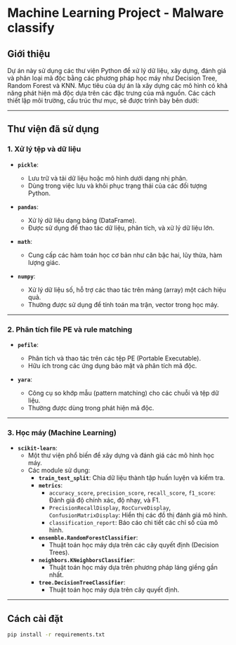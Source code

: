 # Machine Learning Project - Malware classify

## Giới thiệu
Dự án này sử dụng các thư viện Python để xử lý dữ liệu, xây dựng, đánh giá và phân loại mã độc bằng các phương pháp học máy như Decision Tree, Random Forest và KNN. Mục tiêu của dự án là xây dựng các mô hình có khả năng phát hiện mã độc dựa trên các đặc trưng của mã nguồn. Các cách thiết lập môi trường, cấu trúc thư mục, sẽ được trình bày bên dưới:

---

## **Thư viện đã sử dụng**
### **1. Xử lý tệp và dữ liệu**
- **`pickle`**:
  - Lưu trữ và tải dữ liệu hoặc mô hình dưới dạng nhị phân.
  - Dùng trong việc lưu và khôi phục trạng thái của các đối tượng Python.

- **`pandas`**:
  - Xử lý dữ liệu dạng bảng (DataFrame).
  - Được sử dụng để thao tác dữ liệu, phân tích, và xử lý dữ liệu lớn.

- **`math`**:
  - Cung cấp các hàm toán học cơ bản như căn bậc hai, lũy thừa, hàm lượng giác.

- **`numpy`**:
  - Xử lý dữ liệu số, hỗ trợ các thao tác trên mảng (array) một cách hiệu quả.
  - Thường được sử dụng để tính toán ma trận, vector trong học máy.

---

### **2. Phân tích file PE và rule matching**
- **`pefile`**:
  - Phân tích và thao tác trên các tệp PE (Portable Executable).
  - Hữu ích trong các ứng dụng bảo mật và phân tích mã độc.

- **`yara`**:
  - Công cụ so khớp mẫu (pattern matching) cho các chuỗi và tệp dữ liệu.
  - Thường được dùng trong phát hiện mã độc.

---

### **3. Học máy (Machine Learning)**
- **`scikit-learn`**:
  - Một thư viện phổ biến để xây dựng và đánh giá các mô hình học máy.
  - Các module sử dụng:
    - **`train_test_split`**: Chia dữ liệu thành tập huấn luyện và kiểm tra.
    - **`metrics`**:
      - `accuracy_score`, `precision_score`, `recall_score`, `f1_score`: Đánh giá độ chính xác, độ nhạy, và F1.
      - `PrecisionRecallDisplay`, `RocCurveDisplay`, `ConfusionMatrixDisplay`: Hiển thị các đồ thị đánh giá mô hình.
      - `classification_report`: Báo cáo chi tiết các chỉ số của mô hình.
    - **`ensemble.RandomForestClassifier`**:
      - Thuật toán học máy dựa trên các cây quyết định (Decision Trees).
    - **`neighbors.KNeighborsClassifier`**:
      - Thuật toán học máy dựa trên phương pháp láng giềng gần nhất.
    - **`tree.DecisionTreeClassifier`**:
      - Thuật toán học máy dựa trên cây quyết định.

---

## **Cách cài đặt**
```bash
pip install -r requirements.txt

